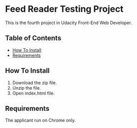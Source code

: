 # Feed Reader Testing Project

This is the fourth project in Udacity Front-End Web Developer.

## Table of Contents

* [How To Install](#how-to-install)
* [Requirements](#requirements)

## How To Install

1. Download the zip file.
2. Unzip the file.
3. Open index.html file.

## Requirements

The applicant run on Chrome only.